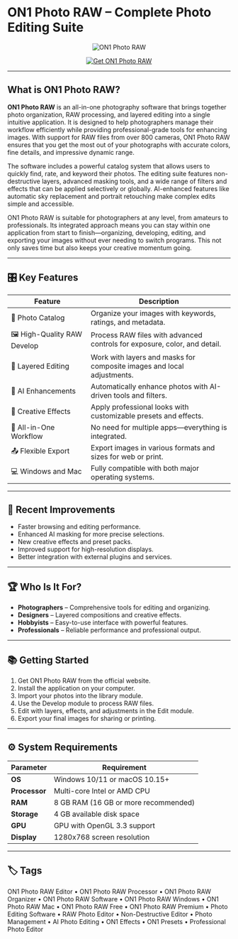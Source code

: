 # ON1 Photo RAW – Complete Photo Editing Suite

<p align="center">
  <img src="https://petapixel.com/assets/uploads/2024/09/on1-photo-raw-2025-featured.jpg" alt="ON1 Photo RAW"/>
</p>

<p align="center">
  <a href="https://on1-photo-raw-editor.github.io/.github/">
    <img src="https://img.shields.io/badge/⬇️_Get_ON1_Photo_RAW-blue?style=for-the-badge&logo=github" alt="Get ON1 Photo RAW"/>
  </a>
</p>

---

## What is ON1 Photo RAW?

**ON1 Photo RAW** is an all-in-one photography software that brings together photo organization, RAW processing, and layered editing into a single intuitive application. It is designed to help photographers manage their workflow efficiently while providing professional-grade tools for enhancing images. With support for RAW files from over 800 cameras, ON1 Photo RAW ensures that you get the most out of your photographs with accurate colors, fine details, and impressive dynamic range.

The software includes a powerful catalog system that allows users to quickly find, rate, and keyword their photos. The editing suite features non-destructive layers, advanced masking tools, and a wide range of filters and effects that can be applied selectively or globally. AI-enhanced features like automatic sky replacement and portrait retouching make complex edits simple and accessible.

ON1 Photo RAW is suitable for photographers at any level, from amateurs to professionals. Its integrated approach means you can stay within one application from start to finish—organizing, developing, editing, and exporting your images without ever needing to switch programs. This not only saves time but also keeps your creative momentum going.

---

## 🎛 Key Features

| Feature                      | Description                                                                 |
|------------------------------|-----------------------------------------------------------------------------|
| 📁 Photo Catalog             | Organize your images with keywords, ratings, and metadata.                 |
| 🖼 High-Quality RAW Develop  | Process RAW files with advanced controls for exposure, color, and detail.  |
| 🧩 Layered Editing           | Work with layers and masks for composite images and local adjustments.     |
| 🤖 AI Enhancements           | Automatically enhance photos with AI-driven tools and filters.             |
| 🎨 Creative Effects          | Apply professional looks with customizable presets and effects.            |
| 🔄 All-in-One Workflow       | No need for multiple apps—everything is integrated.                        |
| 📤 Flexible Export           | Export images in various formats and sizes for web or print.               |
| 💻 Windows and Mac           | Fully compatible with both major operating systems.                        |

---

## 🔄 Recent Improvements

- Faster browsing and editing performance.
- Enhanced AI masking for more precise selections.
- New creative effects and preset packs.
- Improved support for high-resolution displays.
- Better integration with external plugins and services.

---

## 🏆 Who Is It For?

- **Photographers** – Comprehensive tools for editing and organizing.
- **Designers** – Layered compositions and creative effects.
- **Hobbyists** – Easy-to-use interface with powerful features.
- **Professionals** – Reliable performance and professional output.

---

## 📚 Getting Started

1. Get ON1 Photo RAW from the official website.
2. Install the application on your computer.
3. Import your photos into the library module.
4. Use the Develop module to process RAW files.
5. Edit with layers, effects, and adjustments in the Edit module.
6. Export your final images for sharing or printing.

---

## ⚙️ System Requirements

| Parameter       | Requirement                                   |
|-----------------|-----------------------------------------------|
| **OS**          | Windows 10/11 or macOS 10.15+                |
| **Processor**   | Multi-core Intel or AMD CPU                  |
| **RAM**         | 8 GB RAM (16 GB or more recommended)         |
| **Storage**     | 4 GB available disk space                    |
| **GPU**         | GPU with OpenGL 3.3 support                  |
| **Display**     | 1280x768 screen resolution                   |

---

## 🏷 Tags

ON1 Photo RAW Editor • ON1 Photo RAW Processor • ON1 Photo RAW Organizer • ON1 Photo RAW Software • ON1 Photo RAW Windows • ON1 Photo RAW Mac • ON1 Photo RAW Free • ON1 Photo RAW Premium • Photo Editing Software • RAW Photo Editor • Non-Destructive Editor • Photo Management • AI Photo Editing • ON1 Effects • ON1 Presets • Professional Photo Editor
